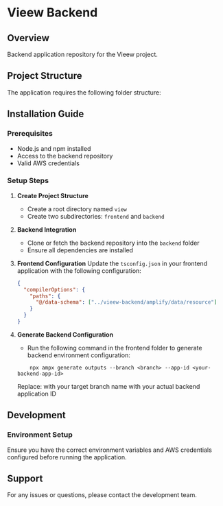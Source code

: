# Vieew Backend

## Overview
Backend application repository for the Vieew project.

## Project Structure
The application requires the following folder structure:


## Installation Guide

### Prerequisites
- Node.js and npm installed
- Access to the backend repository
- Valid AWS credentials

### Setup Steps

1. **Create Project Structure**
   - Create a root directory named `view`
   - Create two subdirectories: `frontend` and `backend`

2. **Backend Integration**
   - Clone or fetch the backend repository into the `backend` folder
   - Ensure all dependencies are installed

3. **Frontend Configuration**
   Update the `tsconfig.json` in your frontend application with the following configuration:
   ```json
   {
     "compilerOptions": {
       "paths": {
         "@/data-schema": ["../vieew-backend/amplify/data/resource"]
       }
     }
   }

4. **Generate Backend Configuration** 
    - Run the following command in the frontend folder to generate backend environment configuration:
    ```code
        npx ampx generate outputs --branch <branch> --app-id <your-backend-app-id>
    ```
    Replace:
    <branch> with your target branch name
    <your-backend-app-id> with your actual backend application ID

## Development

### Environment Setup

Ensure you have the correct environment variables and AWS credentials configured before running the application.

## Support
For any issues or questions, please contact the development team.